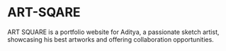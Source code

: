 # ART-SQARE
 ART SQUARE is a portfolio website for Aditya, a passionate sketch artist, showcasing his best artworks and offering collaboration opportunities.
